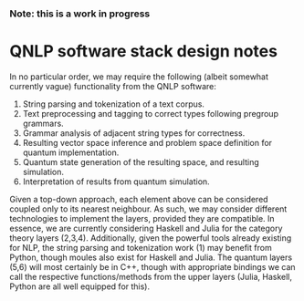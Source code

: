 ### Note: this is a work in progress

# QNLP software stack design notes

In no particular order, we may require the following (albeit somewhat currently vague) functionality from the QNLP software:

1. String parsing and tokenization of a text corpus.
2. Text preprocessing and tagging to correct types following pregroup grammars.
3. Grammar analysis of adjacent string types for correctness.
4. Resulting vector space inference and problem space definition for quantum implementation.
5. Quantum state generation of the resulting space, and resulting simulation.
6. Interpretation of results from quantum simulation.

Given a top-down approach, each element above can be considered coupled only to its nearest neighbour. As such, we may consider different 
technologies to implement the layers, provided they are compatible. In essence, we are currently considering Haskell and Julia for the
category theory layers (2,3,4). Additionally, given the powerful tools already existing for NLP, the string parsing and tokenization work
(1) may benefit from Python, though moules also exist for Haskell and Julia. The quantum layers (5,6) will most certainly be in C++,
though with appropriate bindings we can call the respective functions/methods from the upper layers (Julia, Haskell, Python are all well equipped for this).
